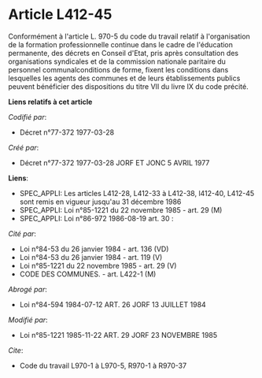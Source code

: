 # Article L412-45

Conformément à l'article L. 970-5 du code du travail relatif à l'organisation de la formation professionnelle continue dans
le cadre de l'éducation permanente, des décrets en Conseil d'Etat, pris après consultation des organisations syndicales et de
la commission nationale paritaire du personnel communalconditions de forme, fixent les conditions dans lesquelles les agents
des communes et de leurs établissements publics peuvent bénéficier des dispositions du titre VII du livre IX du code précité.

**Liens relatifs à cet article**

_Codifié par_:

  - Décret n°77-372 1977-03-28

_Créé par_:

  - Décret n°77-372 1977-03-28 JORF ET JONC 5 AVRIL 1977

**Liens**:

  - SPEC_APPLI: Les articles L412-28, L412-33 à L412-38, l412-40, L412-45 sont remis en vigueur jusqu'au 31 décembre 1986
  - SPEC_APPLI: Loi n°85-1221 du 22 novembre 1985 - art. 29 (M)
  - SPEC_APPLI: Loi n°86-972 1986-08-19 art. 30 :

_Cité par_:

  - Loi n°84-53 du 26 janvier 1984 - art. 136 (VD)
  - Loi n°84-53 du 26 janvier 1984 - art. 119 (V)
  - Loi n°85-1221 du 22 novembre 1985 - art. 29 (V)
  - CODE DES COMMUNES. - art. L422-1 (M)

_Abrogé par_:

  - Loi n°84-594 1984-07-12 ART. 26 JORF 13 JUILLET 1984

_Modifié par_:

  - Loi n°85-1221 1985-11-22 ART. 29 JORF 23 NOVEMBRE 1985

_Cite_:

  - Code du travail L970-1 à L970-5, R970-1 à R970-37
